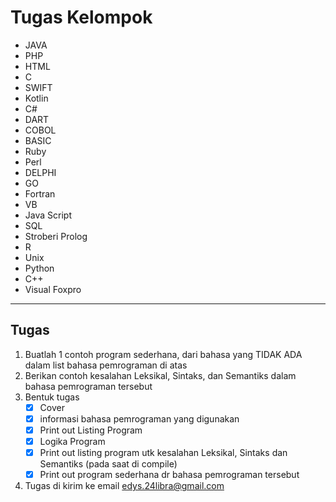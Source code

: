 # Tugas Kelompok

- JAVA
- PHP
- HTML
- C
- SWIFT
- Kotlin
- C#
- DART
- COBOL
- BASIC
- Ruby
- Perl
- DELPHI
- GO
- Fortran
- VB
- Java Script
- SQL
- Stroberi Prolog
- R
- Unix
- Python
- C++
- Visual Foxpro

---

## Tugas

1. Buatlah 1 contoh program sederhana, dari bahasa yang TIDAK ADA dalam list bahasa pemrograman di atas
2. Berikan contoh kesalahan Leksikal, Sintaks, dan Semantiks dalam bahasa pemrograman tersebut
3. Bentuk tugas
    - [x] Cover
    - [x] informasi bahasa pemrograman yang digunakan
    - [x] Print out Listing Program
    - [x] Logika Program
    - [x] Print out listing program utk kesalahan Leksikal, Sintaks dan Semantiks (pada saat di compile)
    - [x] Print out program sederhana dr bahasa pemrograman tersebut
4. Tugas di kirim ke email <edys.24libra@gmail.com>
